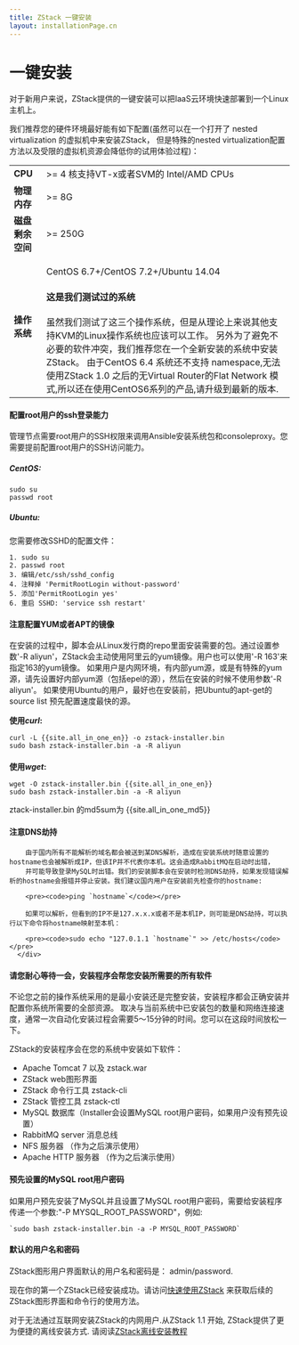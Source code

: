```yaml
---
title: ZStack 一键安装
layout: installationPage.cn
---
```


<h1 id="quickInstallation">一键安装</h1>

对于新用户来说，ZStack提供的一键安装可以把IaaS云环境快速部署到一个Linux主机上。

我们推荐您的硬件环境最好能有如下配置(虽然可以在一个打开了 nested virtualization 的虚拟机中来安装ZStack，
但是特殊的nested virtualization配置方法以及受限的虚拟机资源会降低你的试用体验过程)：

<table class="table table-striped table-bordered">
  <tr>
    <td><b>CPU</b></td>
    <td>>= 4 核支持VT-x或者SVM的 Intel/AMD CPUs</td>
  </tr>
  <tr>
    <td><b>物理内存</b></td>
    <td>>= 8G</td>
  </tr>
  <tr>
    <td><b>磁盘剩余空间</b></td>
    <td>>= 250G</td>
  </tr>
  <tr>
    <td><b>操作系统</b></td>
    <td>
      <p>CentOS 6.7+/CentOS 7.2+/Ubuntu 14.04</p>
      <div class="bs-callout bs-callout-info">
        <h4>这是我们测试过的系统</h4>
        虽然我们测试了这三个操作系统，但是从理论上来说其他支持KVM的Linux操作系统也应该可以工作。
        另外为了避免不必要的软件冲突，我们推荐您在一个全新安装的系统中安装ZStack。
        由于CentOS 6.4 系统还不支持 namespace,无法使用ZStack 1.0 之后的无Virtual Router的Flat Network 模式,所以还在使用CentOS6系列的产品,请升级到最新的版本.
      </div>
    </td>
  </tr>
</table>

<div class="bs-callout bs-callout-info">
  <h4>配置root用户的ssh登录能力</h4>
  管理节点需要root用户的SSH权限来调用Ansible安装系统包和consoleproxy。您需要提前配置root用户的SSH访问能力。
  
  <h5>CentOS:</h5>
  <pre><code>sudo su
passwd root</code></pre>

  <h5>Ubuntu:</h5>
  您需要修改SSHD的配置文件：
  <pre><code>1. sudo su
2. passwd root
3. 编辑/etc/ssh/sshd_config
4. 注释掉 'PermitRootLogin without-password'
5. 添加'PermitRootLogin yes'
6. 重启 SSHD: 'service ssh restart'</code></pre>
</div>

<div class="bs-callout bs-callout-warning">
<h4>注意配置YUM或者APT的镜像</h4>
在安装的过程中，脚本会从Linux发行商的repo里面安装需要的包。通过设置参数'-R aliyun'，ZStack会主动使用阿里云的yum镜像。用户也可以使用'-R 163'来指定163的yum镜像。
如果用户是内网环境，有内部yum源，或是有特殊的yum源，请先设置好内部yum源（包括epel的源），然后在安装的时候不使用参数'-R aliyun'。
如果使用Ubuntu的用户，最好也在安装前，把Ubuntu的apt-get的source list 预先配置速度最快的源。
</div>
      
<h4 style="margin-bottom:15px; margin-top:15px">使用<i>curl</i>:</h4>
<pre><code>curl -L {{site.all_in_one_en}} -o zstack-installer.bin
sudo bash zstack-installer.bin -a -R aliyun</code></pre>

<h4 style="margin-bottom:15px">使用<i>wget</i>:</h4>
<pre><code>wget -O zstack-installer.bin {{site.all_in_one_en}}
sudo bash zstack-installer.bin -a -R aliyun</code></pre>

ztack-installer.bin 的md5sum为 {{site.all_in_one_md5}}

<div class="bs-callout bs-callout-danger">
<h4>注意DNS劫持</h4>
        
        由于国内所有不能解析的域名都会被送到某DNS解析，造成在安装系统时随意设置的hostname也会被解析成IP，但该IP并不代表你本机。这会造成RabbitMQ在启动时出错，
        并可能导致登录MySQL时出错。我们的安装脚本会在安装时检测DNS劫持，如果发现错误解析的hostname会报错并停止安装。我们建议国内用户在安装前先检查你的hostname:
        
        <pre><code>ping `hostname`</code></pre>
        
        如果可以解析，但看到的IP不是127.x.x.x或者不是本机IP，则可能是DNS劫持，可以执行以下命令将hostname映射至本机：
        
        <pre><code>sudo echo "127.0.1.1 `hostname`" >> /etc/hosts</code></pre>
      </div>

<div class="bs-callout bs-callout-warning">
  <h4>请您耐心等待一会，安装程序会帮您安装所需要的所有软件</h4> 
  不论您之前的操作系统采用的是最小安装还是完整安装，安装程序都会正确安装并配置你系统所需要的全部资源。
  取决与当前系统中已安装包的数量和网络连接速度，通常一次自动化安装过程会需要5～15分钟的时间。您可以在这段时间放松一下。
</div>

ZStack的安装程序会在您的系统中安装如下软件：    

* Apache Tomcat 7 以及 zstack.war
* ZStack web图形界面
* ZStack 命令行工具 zstack-cli
* ZStack 管控工具 zstack-ctl
* MySQL 数据库（Installer会设置MySQL root用户密码，如果用户没有预先设置）
* RabbitMQ server 消息总线
* NFS 服务器 （作为之后演示使用）
* Apache HTTP 服务器 （作为之后演示使用）

<div class="bs-callout bs-callout-info">
  <h4>预先设置的MySQL root用户密码</h4>
  如果用户预先安装了MySQL并且设置了MySQL root用户密码，需要给安装程序传递一个参数:"-P MYSQL_ROOT_PASSWORD"，例如:

    `sudo bash zstack-installer.bin -a -P MYSQL_ROOT_PASSWORD`

</div>

<div class="bs-callout bs-callout-info">
  <h4>默认的用户名和密码</h4>
  
  ZStack图形用户界面默认的用户名和密码是： admin/password.
</div>

现在你的第一个ZStack已经安装成功。请访问[快速使用ZStack](../documentation/getstart-quick.html) 来获取后续的ZStack图形界面和命令行的使用方法。

对于无法通过互联网安装ZStack的内网用户.从ZStack 1.1 开始, ZStack提供了更为便捷的离线安装方式.
请阅读[ZStack离线安装教程](/cn_blog/offline-install-zstack-from-custom-iso.html)
